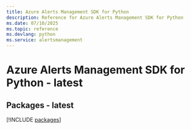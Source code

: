 ```yaml
---
title: Azure Alerts Management SDK for Python
description: Reference for Azure Alerts Management SDK for Python
ms.date: 07/10/2025
ms.topic: reference
ms.devlang: python
ms.service: alertsmanagement
---
```

# Azure Alerts Management SDK for Python - latest
## Packages - latest
[!INCLUDE [packages](alerts-management-index.md)]
